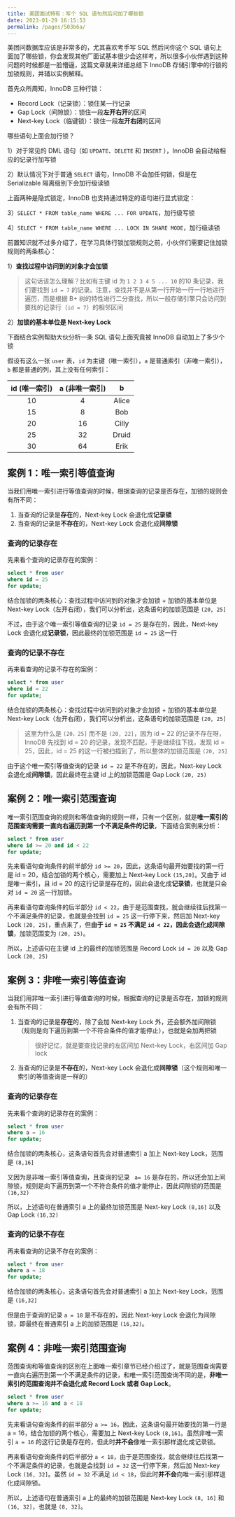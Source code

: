 ```yaml
---
title: 美团面试特有：写个 SQL 语句然后问加了哪些锁
date: 2023-01-29 16:15:53
permalink: /pages/503b6a/
---
```

美团问数据库应该是非常多的，尤其喜欢考手写 SQL 然后问你这个 SQL 语句上面加了哪些锁，你会发现其他厂面试基本很少会这样考，所以很多小伙伴遇到这种问题的时候都是一脸懵逼，这篇文章就来详细总结下 InnoDB 存储引擎中的行锁的加锁规则，并辅以实例解释。

首先众所周知，InnoDB 三种行锁：

- Record Lock（记录锁）：锁住某一行记录
- Gap Lock（间隙锁）：锁住一段**左开右开**的区间
- Next-key Lock（临键锁）：锁住一段**左开右闭**的区间

哪些语句上面会加行锁？

1）对于常见的 DML 语句（如 `UPDATE`、`DELETE` 和 `INSERT` ），InnoDB 会自动给相应的记录行加写锁

2）默认情况下对于普通 `SELECT` 语句，InnoDB 不会加任何锁，但是在 Serializable 隔离级别下会加行级读锁

上面两种是隐式锁定，InnoDB 也支持通过特定的语句进行显式锁定：

3）`SELECT * FROM table_name WHERE ... FOR UPDATE`，加行级写锁

4）`SELECT * FROM table_name WHERE ... LOCK IN SHARE MODE`，加行级读锁

前置知识就不过多介绍了，在学习具体行锁加锁规则之前，小伙伴们需要记住加锁规则的两条核心：

1）**查找过程中访问到的对象才会加锁**

> 这句话该怎么理解？比如有主键 id 为 `1 2 3 4 5 ... 10` 的10 条记录，我们要找到 `id = 7` 的记录。注意，查找并不是从第一行开始一行一行地进行遍历，而是根据 B+ 树的特性进行二分查找，所以一般存储引擎只会访问到要找的记录行（`id = 7`）的相邻区间

2）**加锁的基本单位是 Next-key Lock**

下面结合实例帮助大伙分析一条 SQL 语句上面究竟被 InnoDB 自动加上了多少个锁

假设有这么一张 `user` 表，`id` 为主键（唯一索引），`a` 是普通索引（非唯一索引），`b` 都是普通的列，其上没有任何索引：

| id (唯一索引) | a (非唯一索引) |   b   |
| :-----------: | :------------: | :---: |
|      10       |       4        | Alice |
|      15       |       8        |  Bob  |
|      20       |       16       | Cilly |
|      25       |       32       | Druid |
|      30       |       64       | Erik  |

## 案例 1：唯一索引等值查询

当我们用唯一索引进行等值查询的时候，根据查询的记录是否存在，加锁的规则会有所不同：

1. 当查询的记录是**存在**的，Next-key Lock 会退化成**记录锁**
2. 当查询的记录是**不存在**的，Next-key Lock 会退化成**间隙锁**

### 查询的记录存在

先来看个查询的记录存在的案例：

```sql
select * from user
where id = 25
for update;
```

结合加锁的两条核心：查找过程中访问到的对象才会加锁 + 加锁的基本单位是 Next-key Lock（左开右闭），我们可以分析出，这条语句的加锁范围是 `(20, 25]`

不过，由于这个唯一索引等值查询的记录 `id = 25` 是存在的，因此，Next-key Lock 会退化成**记录锁**，因此最终的加锁范围是 `id = 25` 这一行

### 查询的记录不存在

再来看查询的记录不存在的案例：

```sql
select * from user
where id = 22
for update;
```

结合加锁的两条核心：查找过程中访问到的对象才会加锁 + 加锁的基本单位是 Next-key Lock（左开右闭），我们可以分析出，这条语句的加锁范围是 `(20, 25]`

> 这里为什么是 `(20，25]` 而不是 `(20, 22]`，因为 id = 22 的记录不存在呀，InnoDB 先找到 id = 20 的记录，发现不匹配，于是继续往下找，发现 id = 25，因此，id = 25 的这一行被扫描到了，所以整体的加锁范围是 `(20, 25]`

由于这个唯一索引等值查询的记录 `id = 22` 是不存在的，因此，Next-key Lock 会退化成**间隙锁**，因此最终在主键 id 上的加锁范围是 Gap Lock `(20, 25)`

## 案例 2：唯一索引范围查询

唯一索引范围查询的规则和等值查询的规则一样，只有一个区别，就是**唯一索引的范围查询需要一直向右遍历到第一个不满足条件的记录**，下面结合案例来分析：

```sql
select * from user
where id >= 20 and id < 22
for update;
```

先来看语句查询条件的前半部分 `id >= 20`，因此，这条语句最开始要找的第一行是 id = 20，结合加锁的两个核心，需要加上 Next-key Lock `(15,20]`。又由于 id 是唯一索引，且 id = 20 的这行记录是存在的，因此会退化成**记录锁**，也就是只会对 `id = 20` 这一行加锁。

再来看语句查询条件的后半部分 `id < 22`，由于是范围查找，就会继续往后找第一个不满足条件的记录，也就是会找到 `id = 25` 这一行停下来，然后加 Next-key Lock `(20, 25]`，重点来了，但**由于 `id = 25` 不满足 `id < 22`，因此会退化成间隙锁**，加锁范围变为 `(20, 25)`。

所以，上述语句在主键 id 上的最终的加锁范围是 Record Lock `id = 20` 以及  Gap Lock `(20, 25)`

## 案例 3：非唯一索引等值查询

当我们用非唯一索引进行等值查询的时候，根据查询的记录是否存在，加锁的规则会有所不同：

1. 当查询的记录是**存在**的，除了会加 Next-key Lock 外，还会额外加间隙锁（规则是向下遍历到第一个不符合条件的值才能停止），也就是会加两把锁

   > 很好记忆，就是要查找记录的左区间加 Next-key Lock，右区间加 Gap lock

2. 当查询的记录是**不存在**的，Next-key Lock 会退化成**间隙锁**（这个规则和唯一索引的等值查询是一样的）

### 查询的记录存在

先来看个查询的记录存在的案例：

```sql
select * from user
where a = 16
for update;
```

结合加锁的两条核心，这条语句首先会对普通索引 a 加上 Next-key Lock，范围是 `(8,16]`

又因为是非唯一索引等值查询，且查询的记录 ` a= 16` 是存在的，所以还会加上间隙锁，规则是向下遍历到第一个不符合条件的值才能停止，因此间隙锁的范围是 `(16,32)`

所以，上述语句在普通索引 a 上的最终加锁范围是 Next-key Lock `(8,16]` 以及  Gap Lock `(16,32)`

### 查询的记录不存在

再来看查询的记录不存在的案例：

```sql
select * from user
where a = 18
for update;
```

结合加锁的两条核心，这条语句首先会对普通索引 a 加上 Next-key Lock，范围是 `(16,32]`

但是由于查询的记录 `a = 18` 是不存在的，因此 Next-key Lock 会退化为间隙锁，即最终在普通索引 a 上的加锁范围是 `(16,32)`。

## 案例 4：非唯一索引范围查询

范围查询和等值查询的区别在上面唯一索引章节已经介绍过了，就是范围查询需要一直向右遍历到第一个不满足条件的记录，和唯一索引范围查询不同的是，**非唯一索引的范围查询并不会退化成 Record Lock 或者 Gap Lock**。

```sql
select * from user
where a >= 16 and a < 18
for update;
```

先来看语句查询条件的前半部分 `a >= 16`，因此，这条语句最开始要找的第一行是 a = 16，结合加锁的两个核心，需要加上 Next-key Lock `(8,16]`。虽然非唯一索引 `a = 16` 的这行记录是存在的，但此时**并不会**像唯一索引那样退化成记录锁。

再来看语句查询条件的后半部分 `a < 18`，由于是范围查找，就会继续往后找第一个不满足条件的记录，也就是会找到 `id = 32` 这一行停下来，然后加 Next-key Lock `(16, 32]`。虽然 `id = 32` 不满足 `id < 18`，但此时**并不会**向唯一索引那样退化成间隙锁。

所以，上述语句在普通索引 a 上的最终的加锁范围是 Next-key Lock `(8, 16]` 和  `(16, 32]`，也就是 `(8, 32]`。